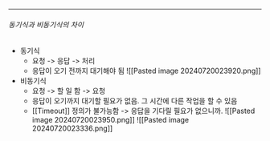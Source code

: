 --- 
###### 동기식과 비동기식의 차이
- 동기식
	- 요청 -> 응답 -> 처리
	- 응답이 오기 전까지 대기해야 됨
	![[Pasted image 20240720023920.png]]
- 비동기식
	- 요청 -> 할 일 함 -> 요청
	- 응답이 오기까지 대기할 필요가 없음. 그 시간에 다른 작업을 할 수 있음
	- [[Timeout]] 정의가 불가능함 -> 응답을 기다릴 필요가 없으니까.
	![[Pasted image 20240720023950.png]]
![[Pasted image 20240720023336.png]]
